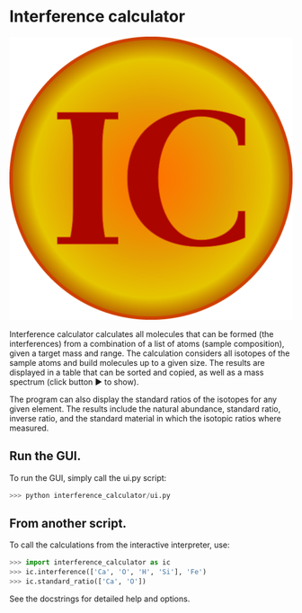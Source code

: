 # Interference calculator

![interference calculator logo](icon.png)

Interference calculator calculates all molecules that can be formed (the interferences) from a combination of a list of atoms (sample composition), given a target mass and range. The calculation considers all isotopes of the sample atoms and build molecules up to a given size. The results are displayed in a table that can be sorted and copied, as well as a mass spectrum (click button ▶︎ to show).

The program can also display the standard ratios of the isotopes for any given element. The results include the natural abundance, standard ratio, inverse ratio, and the standard material in which the isotopic ratios where measured.

## Run the GUI.

To run the GUI, simply call the ui.py script:

```python
>>> python interference_calculator/ui.py
```

## From another script.

To call the calculations from the interactive interpreter, use:

```python
>>> import interference_calculator as ic
>>> ic.interference(['Ca', 'O', 'H', 'Si'], 'Fe')
>>> ic.standard_ratio(['Ca', 'O'])
```

See the docstrings for detailed help and options.
